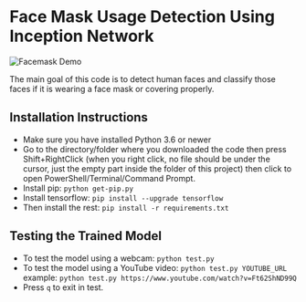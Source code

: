 # Face Mask Usage Detection Using Inception Network

![Facemask Demo]([[http://url/to/img.png](https://james.iamcebu.com/images/demo-face-mask.gif)](https://james.iamcebu.com/images/demo-face-mask.gif))

The main goal of this code is to detect human faces and classify those faces if it is wearing a face mask or covering properly.

## Installation Instructions
* Make sure you have installed Python 3.6 or newer
* Go to the directory/folder where you downloaded the code then press Shift+RightClick (when you right click, no file should be under the cursor, just the empty part inside the folder of this project) then click to open PowerShell/Terminal/Command Prompt.
* Install pip: `python get-pip.py`
* Install tensorflow: `pip install --upgrade tensorflow`
* Then install the rest: `pip install -r requirements.txt`

## Testing the Trained Model
* To test the model using a webcam: `python test.py`
* To test the model using a YouTube video: `python test.py YOUTUBE_URL` example: `python test.py https://www.youtube.com/watch?v=Ft62ShND99Q`
* Press `q` to exit in test.
